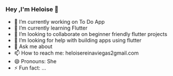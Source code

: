 ### Hey ,I'm Heloise 👋



- 🔭 I’m currently working on To Do App
- 🌱 I’m currently learning Flutter
- 👯 I’m looking to collaborate on beginner friendly flutter projects
- 🤔 I’m looking for help with building apps using flutter
- 💬 Ask me about 
- 📫 How to reach me: heloisereinaviegas2gmail.com
- 😄 Pronouns: She
- ⚡ Fun fact: ...

